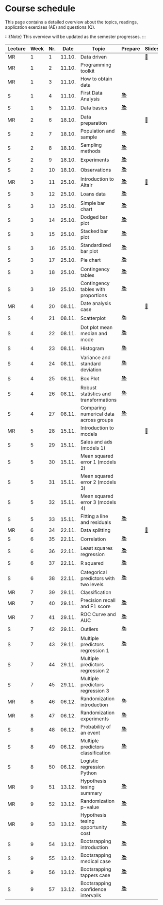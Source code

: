 # Course schedule

This page contains a detailed overview about the topics, readings,  application exercises (AE) and questions (Q). 

:::{Note}
This overview will be updated as the semester progresses.
:::

|	Lecture	|	Week	|	Nr.	|	Date	|	Topic	|	Prepare	|	Slides	|	AE	|	Q	|
|	---	|	---	|	---	|	---	|	---	|	---	|	---	|	---	|	---	|
|	MR	|	1	|	1	|	11.10.	|	Data driven	|		|	[📑](https://drive.google.com/file/d/1-WrEI0wxKQX_MJyt6sAvy4UVuNo0EVWS/view?usp=sharing)	|		|		|
|	MR	|	1	|	2	|	11.10.	|	Programming toolkit	|		|		|		|		|
|	MR	|	1	|	3	|	11.10.	|	How to obtain data	|		|		|		|		|
|	S	|	1	|	4	|	11.10.	|	First Data Analysis	|	[📚](https://openintro-ims.netlify.app/data-hello.html#case-study-stents-strokes)	|		|	[💻](../ae/ae1/01-1b-netflix-g.ipynb)	|		|
|	S	|	1	|	5	|	11.10.	|	Data basics	|	[📚](https://openintro-ims.netlify.app/data-hello.html#data-basics)	|		|		|	[☑️](https://forms.gle/EJT7mcYgPi8drKgR9)	|
|	MR	|	2	|	6	|	18.10.	|	Data preparation	|		|	[📑](https://drive.google.com/file/d/1-3uVavxMAvDNMnRiN7sXsZRTReRNsZpj/view?usp=sharing)	|		|		|
|	S	|	2	|	7	|	18.10.	|	Population and sample	|	[📚](https://openintro-ims.netlify.app/data-design.html#data-design)	|		|		|	[☑️](https://forms.gle/qPYg55ncRyUGCqXH8)	|
|	S	|	2	|	8	|	18.10.	|	Sampling methods	|	[📚](https://openintro-ims.netlify.app/data-design.html#sampling-principles-strategies)	|		|		|	[☑️](https://forms.gle/SnQsTPKF5CRQ1Wa49)	|
|	S	|	2	|	9	|	18.10.	|	Experiments	|	[📚](https://openintro-ims.netlify.app/data-design.html#experiments)	|		|		|	[☑️](https://forms.gle/6Tu92Ez83XANW8Un6)	|
|	S	|	2	|	10	|	18.10.	|	Observations	|	[📚](https://openintro-ims.netlify.app/data-design.html#observational-studies)	|		|		|	[☑️](https://forms.gle/V36KmsTjeH2finms9)	|
|	MR	|	3	|	11	|	25.10.	|	Introduction to Altair	|	[📚](https://uwdata.github.io/visualization-curriculum/altair_introduction.html)	|	[📑](https://drive.google.com/file/d/1-ZClN3oVlIwMtL8n1Z4dWyTIqH7kMdO4/view?usp=sharing)	|		|		|
|	S	|	3	|	12	|	25.10.	|	Loans data	|	[📚](https://openintro-ims.netlify.app/explore-categorical.html#explore-categorical)	|		|		|		|
|	S	|	3	|	13	|	25.10.	|	Simple bar chart	|	[📚](https://openintro-ims.netlify.app/explore-categorical.html#contingency-tables-and-bar-plots)	|		|		|		|
|	S	|	3	|	14	|	25.10.	|	Dodged bar plot	|	[📚](https://openintro-ims.netlify.app/explore-categorical.html#bar-plots-with-two-variables)	|		|		|		|
|	S	|	3	|	15	|	25.10.	|	Stacked bar plot	|	[📚](https://openintro-ims.netlify.app/explore-categorical.html#bar-plots-with-two-variables)	|		|		|		|
|	S	|	3	|	16	|	25.10.	|	Standardized bar plot	|	[📚](https://openintro-ims.netlify.app/explore-categorical.html#bar-plots-with-two-variables)	|		|		|		|
|	S	|	3	|	17	|	25.10.	|	Pie chart	|	[📚](https://openintro-ims.netlify.app/explore-categorical.html#pie-charts)	|		|		|		|
|	S	|	3	|	18	|	25.10.	|	Contingency tables	|	[📚](https://openintro-ims.netlify.app/explore-categorical.html#contingency-tables-and-bar-plots)	|		|		|		|
|	S	|	3	|	19	|	25.10.	|	Contingency tables with proportions	|	[📚](https://openintro-ims.netlify.app/explore-categorical.html#row-and-column-proportions)	|		|		|		|
|	MR	|	4	|	20	|	08.11.	|	Date analysis case	|		|	[📑](https://drive.google.com/file/d/1-h3_Xa33mqe_tVSYzOstE3rqzZbdzid0/view?usp=sharing)	|		|		|
|	S	|	4	|	21	|	08.11.	|	Scatterplot	|	[📚](https://openintro-ims.netlify.app/explore-numerical.html#scatterplots)	|		|		|		|
|	S	|	4	|	22	|	08.11.	|	Dot plot mean median and mode	|	[📚](https://openintro-ims.netlify.app/explore-numerical.html#dotplots)	|		|		|		|
|	S	|	4	|	23	|	08.11.	|	Histogram 	|	[📚](https://openintro-ims.netlify.app/explore-numerical.html#histograms)	|		|		|		|
|	S	|	4	|	24	|	08.11.	|	Variance and standard deviation	|	[📚](https://openintro-ims.netlify.app/explore-numerical.html#histograms)	|		|		|		|
|	S	|	4	|	25	|	08.11.	|	Box Plot	|	[📚](https://openintro-ims.netlify.app/explore-numerical.html#boxplots)	|		|		|		|
|	S	|	4	|	26	|	08.11.	|	Robust statistics and transformations	|	[📚](https://openintro-ims.netlify.app/explore-numerical.html#robust-statistics)	|		|		|		|
|	S	|	4	|	27	|	08.11.	|	Comparing numerical data across groups	|	[📚](https://openintro-ims.netlify.app/explore-categorical.html#comparing-numerical-data-across-groups)	|		|		|		|
|	MR	|	5	|	28	|	15.11.	|	Introduction to models	|		|	[📑](https://drive.google.com/file/d/1-aNNxcxxtxU7shWEGJrpw8k88XmUym_0/view?usp=sharing)	|		|		|
|	S	|	5	|	29	|	15.11.	|	Sales and ads (models 1)	|		|		|	[💻](../ae/models_1models_1/07a-intro-sales-g.ipynb)	|		|
|	S	|	5	|	30	|	15.11.	|	Mean squared error 1 (models 2)	|		|		|	[💻](../ae/models_2models_2/07b-1-mse-g.ipynb)	|		|
|	S	|	5	|	31	|	15.11.	|	Mean squared error 2 (models 3)	|		|		|	[💻](../ae/models_3models_3/07b-2-mse-g.ipynb)	|		|
|	S	|	5	|	32	|	15.11.	|	Mean squared error 3 (models 4)	|		|		|	[💻](../ae/models_4models_4/07b-3-mse-g.ipynb)	|		|
|	S	|	5	|	33	|	15.11.	|	Fitting a line and residuals	|	[📚](https://openintro-ims.netlify.app/model-slr.html#fit-line-res-cor)	|		|		|	[☑️](https://forms.gle/JFMXzjByDRGZtbDx8)	|
|	MR	|	6	|	34	|	22.11.	|	Data splitting	|		|	[📑](https://drive.google.com/file/d/10DuEFUE-BVH1NYf84KyXeYA1Ajdre-0I/view?usp=sharing)	|		|		|
|	S	|	6	|	35	|	22.11.	|	Correlation	|	[📚](https://openintro-ims.netlify.app/model-slr.html#describing-linear-relationships-with-correlation)	|		|		|	[☑️](https://forms.gle/5ntV6z8yHk8g4qgZ8)	|
|	S	|	6	|	36	|	22.11.	|	Least squares regression	|	[📚](https://openintro-ims.netlify.app/model-slr.html#least-squares-regression)	|		|		|		|
|	S	|	6	|	37	|	22.11.	|	R squared	|	[📚](https://openintro-ims.netlify.app/model-slr.html#r-squared)	|		|		|		|
|	S	|	6	|	38	|	22.11.	|	Categorical predictors with two levels	|	[📚](https://openintro-ims.netlify.app/model-slr.html#categorical-predictor-two-levels)	|		|		|		|
|	MR	|	7	|	39	|	29.11.	|	Classification	|		|		|		|		|
|	MR	|	7	|	40	|	29.11.	|	Precision recall and F1 score	|	[📚](https://mlu-explain.github.io/precision-recall/)	|		|		|		|
|	MR	|	7	|	41	|	29.11.	|	ROC Curve and AUC	|	[📚](https://mlu-explain.github.io/roc-auc/)	|		|		|		|
|	S	|	7	|	42	|	29.11.	|	Outliers	|	[📚](https://openintro-ims.netlify.app/model-slr.html#outliers-in-regression)	|		|		|		|
|	S	|	7	|	43	|	29.11.	|	Multiple predictors regression 1	|	[📚](https://openintro-ims.netlify.app/model-mlr.html#model-mlr)	|		|		|	[☑️](https://forms.gle/wHPHMvbTDczNaQD97)	|
|	S	|	7	|	44	|	29.11.	|	Multiple predictors regression 2	|		|		|		|		|
|	S	|	7	|	45	|	29.11.	|	Multiple predictors regression 3	|		|		|		|		|
|	MR	|	8	|	46	|	06.12.	|	Randomization introduction	|	[📚](https://openintro-ims.netlify.app/foundations-randomization.html)	|		|		|		|
|	MR	|	8	|	47	|	06.12.	|	Randomization experiments	|	[📚](https://openintro-ims.netlify.app/foundations-randomization.html#caseStudySexDiscrimination)	|		|		|		|
|	S	|	8	|	48	|	06.12.	|	Probability of an event	|	[📚](https://openintro-ims.netlify.app/model-logistic.html#modelingTheProbabilityOfAnEvent)	|		|		|		|
|	S	|	8	|	49	|	06.12.	|	Multiple predictors classification	|	[📚](https://openintro-ims.netlify.app/model-logistic.html#logistic-model-with-many-variables)	|		|		|		|
|	S	|	8	|	50	|	06.12.	|	Logistic regression Python	|		|		|		|		|
|	MR	|	9	|	51	|	13.12.	|	Hypothesis tesing summary	|	[📚](https://openintro-ims.netlify.app/foundations-randomization.html#chp11-review)	|		|		|		|
|	MR	|	9	|	52	|	13.12.	|	Randomization p-value	|	[📚](https://openintro-ims.netlify.app/foundations-randomization.html#p-value-and-statistical-significance)	|		|		|		|
|	MR	|	9	|	53	|	13.12.	|	Hypothesis tesing opportunity cost 	|	[📚](https://openintro-ims.netlify.app/foundations-randomization.html#caseStudyOpportunityCost)	|		|		|		|
|	S	|	9	|	54	|	13.12.	|	Bootsrapping introduction	|	[📚](https://openintro-ims.netlify.app/foundations-bootstrapping.html)	|		|		|		|
|	S	|	9	|	55	|	13.12.	|	Bootsrapping medical case	|	[📚](https://openintro-ims.netlify.app/foundations-bootstrapping.html#case-study-med-consult)	|		|		|		|
|	S	|	9	|	56	|	13.12.	|	Bootsrapping tappers case	|	[📚](https://openintro-ims.netlify.app/foundations-bootstrapping.html#tapperscasestudy)	|		|		|		|
|	S	|	9	|	57	|	13.12.	|	Bootsrapping confidence intervalls	|	[📚](https://openintro-ims.netlify.app/foundations-bootstrapping.html#ConfidenceIntervals)	|		|		|		|
